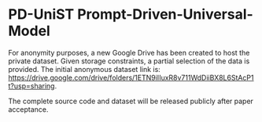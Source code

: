 # PD-UniST Prompt-Driven-Universal-Model

For anonymity purposes, a new Google Drive has been created to host the private dataset. Given storage constraints, a partial selection of the data is provided. The initial anonymous dataset link is: https://drive.google.com/drive/folders/1ETN9iIIuxR8v711WdDiiBX8L6StAcP1t?usp=sharing.

The complete source code and dataset will be released publicly after paper acceptance.
